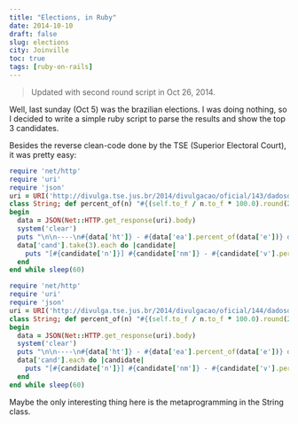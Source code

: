 ```yaml
---
title: "Elections, in Ruby"
date: 2014-10-10
draft: false
slug: elections
city: Joinville
toc: true
tags: [ruby-on-rails]
---
```


> Updated with second round script in Oct 26, 2014.

Well, last sunday (Oct 5) was the brazilian elections. I was doing nothing, so I decided to write a simple ruby script to parse the results and show the top 3 candidates.

Besides the reverse clean-code done by the TSE (Superior Electoral Court), it was pretty easy:

```ruby
require 'net/http'
require 'uri'
require 'json'
uri = URI('http://divulga.tse.jus.br/2014/divulgacao/oficial/143/dadosdivweb/br/br-0001-e001431-w.js')
class String; def percent_of(n) "#{(self.to_f / n.to_f * 100.0).round(2)}%"; end; end
begin
  data = JSON(Net::HTTP.get_response(uri).body)
  system('clear')
  puts "\n\n----\n#{data['ht']} - #{data['ea'].percent_of(data['e'])} dos votos apurados\n----"
  data['cand'].take(3).each do |candidate|
    puts "[#{candidate['n']}] #{candidate['nm']} - #{candidate['v'].percent_of(data['vv'])}"
  end
end while sleep(60)
```
```ruby
require 'net/http'
require 'uri'
require 'json'
uri = URI('http://divulga.tse.jus.br/2014/divulgacao/oficial/144/dadosdivweb/br/br-0001-e001441-w.js')
class String; def percent_of(n) "#{(self.to_f / n.to_f * 100.0).round(2)}%"; end; end
begin
  data = JSON(Net::HTTP.get_response(uri).body)
  system('clear')
  puts "\n\n----\n#{data['ht']} - #{data['ea'].percent_of(data['e'])} dos votos apurados\n----"
  data['cand'].each do |candidate|
    puts "[#{candidate['n']}] #{candidate['nm']} - #{candidate['v'].percent_of(data['vv'])}"
  end
end while sleep(60)
```

Maybe the only interesting thing here is the metaprogramming in the String class.
